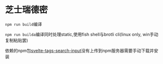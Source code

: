 # 芝士瑞德密

`npm run build`编译

`npm run builda`编译同时处理static,使用fish shell与brotli cli(linux only, win手动复制粘贴罢)

依赖的npm包[svelte-tags-search-input](https://github.com/flyingsnoopy/svelte-tags-search-input)没有上传到npm服务器需要手动下载并安装